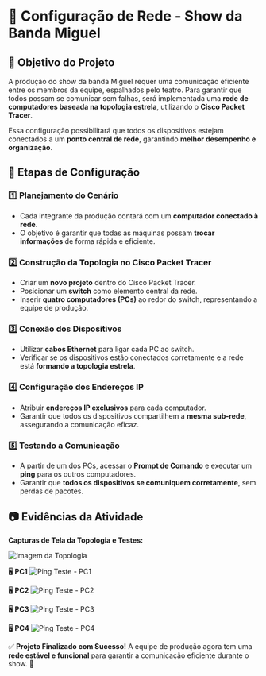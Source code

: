 # 📡 Configuração de Rede - Show da Banda Miguel

## 📌 Objetivo do Projeto

A produção do show da banda Miguel requer uma comunicação eficiente entre os membros da equipe, espalhados pelo teatro. Para garantir que todos possam se comunicar sem falhas, será implementada uma **rede de computadores baseada na topologia estrela**, utilizando o **Cisco Packet Tracer**. 

Essa configuração possibilitará que todos os dispositivos estejam conectados a um **ponto central de rede**, garantindo **melhor desempenho e organização**.

## 🔧 Etapas de Configuração

### 1️⃣ Planejamento do Cenário
- Cada integrante da produção contará com um **computador conectado à rede**.
- O objetivo é garantir que todas as máquinas possam **trocar informações** de forma rápida e eficiente.

### 2️⃣ Construção da Topologia no Cisco Packet Tracer
- Criar um **novo projeto** dentro do Cisco Packet Tracer.
- Posicionar um **switch** como elemento central da rede.
- Inserir **quatro computadores (PCs)** ao redor do switch, representando a equipe de produção.

### 3️⃣ Conexão dos Dispositivos
- Utilizar **cabos Ethernet** para ligar cada PC ao switch.
- Verificar se os dispositivos estão conectados corretamente e a rede está **formando a topologia estrela**.

### 4️⃣ Configuração dos Endereços IP
- Atribuir **endereços IP exclusivos** para cada computador.
- Garantir que todos os dispositivos compartilhem a **mesma sub-rede**, assegurando a comunicação eficaz.

### 5️⃣ Testando a Comunicação
- A partir de um dos PCs, acessar o **Prompt de Comando** e executar um **ping** para os outros computadores.
- Garantir que **todos os dispositivos se comuniquem corretamente**, sem perdas de pacotes.

## 📷 Evidências da Atividade

**Capturas de Tela da Topologia e Testes:**

![Imagem da Topologia](https://github.com/user-attachments/assets/75f29bf9-afc7-4a77-ac11-fabe908d83b0)

🖥 **PC1**
![Ping Teste - PC1](https://github.com/user-attachments/assets/6cb95ed2-5e74-4424-8415-ccf4aed793c0)

🖥 **PC2**
![Ping Teste - PC2](https://github.com/user-attachments/assets/67006282-0d72-4193-a3e3-d5c0e36ab6f3)

🖥 **PC3**
![Ping Teste - PC3](https://github.com/user-attachments/assets/ef151556-c7b8-4e9b-bf62-9ee01b3c1852)

🖥 **PC4**
![Ping Teste - PC4](https://github.com/user-attachments/assets/8df26007-5127-4163-bf56-925d242c6301)

✅ **Projeto Finalizado com Sucesso!**
A equipe de produção agora tem uma **rede estável e funcional** para garantir a comunicação eficiente durante o show. 🚀